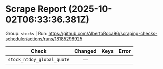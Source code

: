 # Scrape Report (2025-10-02T06:33:36.381Z)

Group: `stocks`  |  Run: https://github.com/AlbertoRoca96/scraping-checks-scheduler/actions/runs/18185298925

| Check | Changed | Keys | Error |
|---|:---:|:--|:--|
| `stock_ntdoy_global_quote` | — |  |  |

